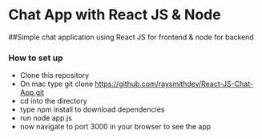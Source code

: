 # Chat App with React JS & Node

##Simple chat application using React JS for frontend & node for backend

### How to set up

* Clone this repository 
* On mac type git clone https://github.com/raysmithdev/React-JS-Chat-App.git
* cd into the directory
* type npm install to download dependencies
* run node app.js 
* now navigate to port 3000 in your browser to see the app